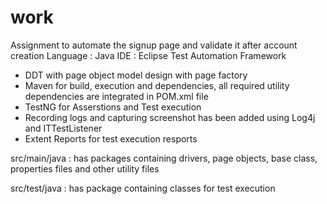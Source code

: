 # work
Assignment to automate the signup page and validate it after account creation
Language : Java
IDE : Eclipse
Test Automation Framework
- DDT with page object model design with page factory
- Maven for build, execution and dependencies, all required utility dependencies are integrated in POM.xml file
- TestNG for Asserstions and Test execution
- Recording logs and capturing screenshot has been added using Log4j and ITTestListener
- Extent Reports for test execution resports

src/main/java : has packages containing drivers, page objects, base class, properties files and other utility files

src/test/java : has package containing classes for test execution

